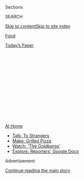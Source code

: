 <div id="app">

<div>

<div>

<div>

<div class="NYTAppHideMasthead css-1q2w90k e1suatyy0">

<div class="section css-ui9rw0 e1suatyy2">

<div class="css-eph4ug er09x8g0">

<div class="css-6n7j50">

</div>

<span class="css-1dv1kvn">Sections</span>

<div class="css-10488qs">

<span class="css-1dv1kvn">SEARCH</span>

</div>

[Skip to content](#site-content)[Skip to site
index](#site-index)

</div>

<div id="masthead-section-label" class="css-1wr3we4 eaxe0e00">

[Food](https://www.nytimes3xbfgragh.onion/section/food)

</div>

<div class="css-10698na e1huz5gh0">

</div>

</div>

<div id="masthead-bar-one" class="section hasLinks css-15hmgas e1csuq9d3">

<div class="css-uqyvli e1csuq9d0">

</div>

<div class="css-1uqjmks e1csuq9d1">

</div>

<div class="css-9e9ivx">

[](https://myaccount.nytimes3xbfgragh.onion/auth/login?response_type=cookie&client_id=vi)

</div>

<div class="css-1bvtpon e1csuq9d2">

[Today’s
Paper](https://www.nytimes3xbfgragh.onion/section/todayspaper)

</div>

</div>

</div>

</div>

<div data-aria-hidden="false">

<div id="site-content" data-role="main">

<div>

<div class="css-1aor85t" style="opacity:0.000000001;z-index:-1;visibility:hidden">

<div class="css-1hqnpie">

<div class="css-epjblv">

<span class="css-17xtcya">[Food](/section/food)</span><span class="css-x15j1o">|</span><span class="css-fwqvlz">What
to Cook This
Week</span>

</div>

<div class="css-k008qs">

<div class="css-1iwv8en">

<span class="css-18z7m18"></span>

<div>

</div>

</div>

<span class="css-1n6z4y">https://nyti.ms/2D2984V</span>

<div class="css-1705lsu">

<div class="css-4xjgmj">

<div class="css-4skfbu" data-role="toolbar" data-aria-label="Social Media Share buttons, Save button, and Comments Panel with current comment count" data-testid="share-tools">

  - 
  - 
  - 
  - 
    
    <div class="css-6n7j50">
    
    </div>

  - 

</div>

</div>

</div>

</div>

</div>

</div>

<div id="NYT_TOP_BANNER_REGION" class="css-13pd83m">

<div>

<div id="maps-athome-menu" class="section interactive-content interactive-size-medium css-1edisqu">

<div class="css-17ih8de interactive-body">

<div class="at-home-nav__innerContainer">

<div class="at-home-nav__title">

[At
Home](https://www.nytimes3xbfgragh.onion/spotlight/at-home?action=click&pgtype=Article&state=default&region=TOP_BANNER&context=at_home_menu)

</div>

  - [Talk: To
    Strangers](https://www.nytimes3xbfgragh.onion/2020/08/03/well/family/the-benefits-of-talking-to-strangers.html?action=click&pgtype=Article&state=default&region=TOP_BANNER&context=at_home_menu)
  - [Make: Grilled
    Pizza](https://www.nytimes3xbfgragh.onion/2020/08/01/at-home/coronavirus-make-pizza-on-a-grill.html?action=click&pgtype=Article&state=default&region=TOP_BANNER&context=at_home_menu)
  - [Watch: 'The
    Goldbergs'](https://www.nytimes3xbfgragh.onion/2020/07/31/arts/television/goldbergs-abc-stream.html?action=click&pgtype=Article&state=default&region=TOP_BANNER&context=at_home_menu)
  - [Explore: Reporters' Google
    Docs](https://www.nytimes3xbfgragh.onion/interactive/2020/at-home/even-more-reporters-editors-diaries-lists-recommendations.html?action=click&pgtype=Article&state=default&region=TOP_BANNER&context=at_home_menu)

</div>

</div>

</div>

</div>

</div>

<div id="top-wrapper" class="css-1sy8kpn">

<div id="top-slug" class="css-l9onyx">

Advertisement

</div>

[Continue reading the main
story](#after-top)

<div class="ad top-wrapper" style="text-align:center;height:100%;display:block;min-height:250px">

<div id="top" class="place-ad" data-position="top" data-size-key="top">

</div>

</div>

<div id="after-top">

</div>

</div>

<div id="sponsor-wrapper" class="css-1hyfx7x">

<div id="sponsor-slug" class="css-19vbshk">

Supported by

</div>

[Continue reading the main
story](#after-sponsor)

<div id="sponsor" class="ad sponsor-wrapper" style="text-align:center;height:100%;display:block">

</div>

<div id="after-sponsor">

</div>

</div>

[What to Cook](/column/what-to-cook "What to Cook")

<div class="css-1vkm6nb ehdk2mb0">

# What to Cook This Week

</div>

<div class="css-79elbk" data-testid="photoviewer-wrapper">

<div class="css-z3e15g" data-testid="photoviewer-wrapper-hidden">

</div>

<div class="css-1a48zt4 ehw59r15" data-testid="photoviewer-children">

![<span class="css-16f3y1r e13ogyst0" data-aria-hidden="true">Field day
poundcake.</span><span class="css-cnj6d5 e1z0qqy90" itemprop="copyrightHolder"><span class="css-1ly73wi e1tej78p0">Credit...</span><span><span>Craig
Lee for The New York
Times</span></span></span>](https://static01.graylady3jvrrxbe.onion/images/2017/02/20/dining/20COOKING-FIELDDAY-POUNDCAKE2/20COOKING-FIELDDAY-POUNDCAKE2-articleLarge.jpg?quality=75&auto=webp&disable=upscale)

</div>

</div>

<div class="css-xt80pu e12qa4dv0">

<div class="css-18e8msd">

<div class="css-vp77d3 epjyd6m0">

<div class="css-1baulvz">

By [<span class="css-1baulvz last-byline" itemprop="name">Sam
Sifton</span>](https://www.nytimes3xbfgragh.onion/by/sam-sifton)

</div>

</div>

  - Aug. 2,
    2020

  - 
    
    <div class="css-4xjgmj">
    
    <div class="css-d8bdto" data-role="toolbar" data-aria-label="Social Media Share buttons, Save button, and Comments Panel with current comment count" data-testid="share-tools">
    
      - 
      - 
      - 
      - 
        
        <div class="css-6n7j50">
        
        </div>
    
      - 
    
    </div>
    
    </div>

</div>

</div>

<div class="section meteredContent css-1r7ky0e" name="articleBody" itemprop="articleBody">

<div class="css-1fanzo5 StoryBodyCompanionColumn">

<div class="css-53u6y8">

Good morning. Life during the pandemic offers its pleasures only
fitfully, but there’s a good tomato getting ready for harvest on my
solitary compound-bucketed plant and I’ve been looking forward to it all
week. I’m planning on eating it sun-warm and cut into shingles between
slices of toast, with a little salt and a bunch of mayonnaise. That’s
summer’s greatest sandwich. I can almost taste it now.

Later I’ll turn to [fried
fish](https://cooking.nytimes3xbfgragh.onion/recipes/1014786-outdoor-fish-fry),
which if you’re lucky you can cook outside, in a cast-iron pan on the
grill, then eat it with hot sauce, [quick-pickled
okra](https://cooking.nytimes3xbfgragh.onion/recipes/1021260-quick-pickled-okra)
and a thatch of
[coleslaw](https://cooking.nytimes3xbfgragh.onion/recipes/1014788-simple-slaw).
There’ll be Jennifer Steinhauer’s [Field Day
poundcake](https://cooking.nytimes3xbfgragh.onion/recipes/12194-field-day-poundcake)
(above) for dessert, because one of the kids is working her way through
[all our poundcake
recipes](https://cooking.nytimes3xbfgragh.onion/search?q=poundcake) and
today is Jenny’s turn.

It’s shaping up to be an excellent Sunday. I hope that proves true for
you as well.

On Monday, speaking just for myself but always in service to you, I’ll
look to a [white bean caprese
salad](https://cooking.nytimes3xbfgragh.onion/recipes/1021273-white-bean-caprese-salad),
if I don’t make [baked tofu with peanut sauce and coconut lime
rice](https://cooking.nytimes3xbfgragh.onion/recipes/1020530-baked-tofu-with-peanut-sauce-and-coconut-lime-rice)
yet again. That’s a rut I don’t mind occupying, to cook that meal so
much.

Tuesday might bring [roasted chicken thighs with peaches, basil and
ginger](https://cooking.nytimes3xbfgragh.onion/recipes/1012681-roasted-chicken-thighs-with-peaches-basil-and-ginger),
if I can find good peaches, and [stew
chicken](https://cooking.nytimes3xbfgragh.onion/recipes/1017778-stew-chicken)
if I can’t. (Stew chicken makes for excellent leftovers.)

</div>

</div>

<div class="css-1fanzo5 StoryBodyCompanionColumn">

<div class="css-53u6y8">

[Tomato
risotto](https://cooking.nytimes3xbfgragh.onion/recipes/1020378-tomato-risotto)
on Wednesday sounds good, even if I have to use store-bought tomatoes to
save my crop for lunches.

For Thursday, maybe we could all take a run at [pork
meatballs](https://cooking.nytimes3xbfgragh.onion/recipes/1019764-pork-meatballs-with-ginger-and-fish-sauce)
with ginger and fish sauce? Or [spaghetti
carbonara](https://cooking.nytimes3xbfgragh.onion/recipes/12965-spaghetti-carbonara)?
Depending on the weather, it could be time for [ice-cold
schav](https://cooking.nytimes3xbfgragh.onion/recipes/1018801-ice-cold-schav),
a righteous thing to eat in the heat.

And then to finish the week, I’m thinking my pal Pong’s favorite recipe,
for [miso-glazed
fish](https://cooking.nytimes3xbfgragh.onion/recipes/1015115-miso-glazed-fish).
I like that dish with
[rice](https://cooking.nytimes3xbfgragh.onion/guides/49-how-to-make-rice)
and greens sautéed with plenty of garlic and ginger.

There are thousands and thousands more recipes to cook this week on [NYT
Cooking](https://cooking.nytimes3xbfgragh.onion/). Yes, you need a
subscription to access all of them, and to use all the features of our
site and apps. That makes sense. We’re a subscription business.
Subscriptions support our work and allow it to continue. If you haven’t
already, will you please [subscribe
today](https://www.nytimes3xbfgragh.onion/subscription/cooking.html?campaignId=6XQHR)?

We’ll be standing by to help if something goes wrong along the way,
either with your cooking or our technology. Just write us:
<cookingcare@NYTimes.com>. Someone will get back to you.

</div>

</div>

<div class="css-1fanzo5 StoryBodyCompanionColumn">

<div class="css-53u6y8">

Now, will you take a look at our latest video offering on YouTube, where
Aaron Hutcherson takes up the [Cook My
Life](https://www.youtube.com/watch?v=5ybS5epdjZk) challenge?

It’s nothing to do with skirt steaks or patty pan squash, but you will
not regret watching [this video of the skateboarder Isamu
Yamamoto](https://www.youtube.com/watch?v=x3ici7djACc&t=15s) at work.

Nor will you be annoyed that I urged you to read Janet Maslin on [“The
Essential Tana
French](https://www.nytimes3xbfgragh.onion/2020/07/29/books/the-essential-tana-french.html).[”](https://www.nytimes3xbfgragh.onion/2020/07/29/books/the-essential-tana-french.html)
There’s your summer reading list, done.

Here’s [Stephen Marche in the Literary Review of
Canada](https://reviewcanada.ca/magazine/2020/07/the-passport/), writing
about the Canadian passport, but really about Canada itself, “nurturing
and oppressive with the same gesture, safe and claustrophobic in its
enclosure.” (Related: [Megan Specia in The
Times](https://www.nytimes3xbfgragh.onion/2020/07/07/world/europe/american-passport-privilege-coronavirus.html),
on the erosion of American passport privilege.)

Finally, Sunday music to play us off, Khruangbin,
“[Pelota](https://youtu.be/UULIfPLMuDw).” I’ll be back on Monday.

</div>

</div>

</div>

<div>

</div>

<div>

</div>

<div>

</div>

<div>

<div id="bottom-wrapper" class="css-1ede5it">

<div id="bottom-slug" class="css-l9onyx">

Advertisement

</div>

[Continue reading the main
story](#after-bottom)

<div id="bottom" class="ad bottom-wrapper" style="text-align:center;height:100%;display:block;min-height:90px">

</div>

<div id="after-bottom">

</div>

</div>

</div>

</div>

</div>

## Site Index

<div>

</div>

## Site Information Navigation

  - [© <span>2020</span> <span>The New York Times
    Company</span>](https://help.nytimes3xbfgragh.onion/hc/en-us/articles/115014792127-Copyright-notice)

<!-- end list -->

  - [NYTCo](https://www.nytco.com/)
  - [Contact
    Us](https://help.nytimes3xbfgragh.onion/hc/en-us/articles/115015385887-Contact-Us)
  - [Work with us](https://www.nytco.com/careers/)
  - [Advertise](https://nytmediakit.com/)
  - [T Brand Studio](http://www.tbrandstudio.com/)
  - [Your Ad
    Choices](https://www.nytimes3xbfgragh.onion/privacy/cookie-policy#how-do-i-manage-trackers)
  - [Privacy](https://www.nytimes3xbfgragh.onion/privacy)
  - [Terms of
    Service](https://help.nytimes3xbfgragh.onion/hc/en-us/articles/115014893428-Terms-of-service)
  - [Terms of
    Sale](https://help.nytimes3xbfgragh.onion/hc/en-us/articles/115014893968-Terms-of-sale)
  - [Site
    Map](https://spiderbites.nytimes3xbfgragh.onion)
  - [Help](https://help.nytimes3xbfgragh.onion/hc/en-us)
  - [Subscriptions](https://www.nytimes3xbfgragh.onion/subscription?campaignId=37WXW)

</div>

</div>

</div>

</div>
